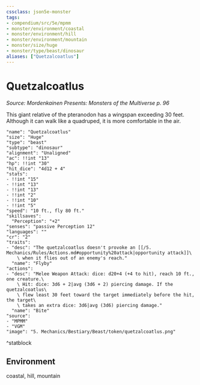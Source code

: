 ```yaml
---
cssclass: json5e-monster
tags:
- compendium/src/5e/mpmm
- monster/environment/coastal
- monster/environment/hill
- monster/environment/mountain
- monster/size/huge
- monster/type/beast/dinosaur
aliases: ["Quetzalcoatlus"]
---
```

# Quetzalcoatlus
*Source: Mordenkainen Presents: Monsters of the Multiverse p. 96*  

This giant relative of the pteranodon has a wingspan exceeding 30 feet. Although it can walk like a quadruped, it is more comfortable in the air.

```statblock
"name": "Quetzalcoatlus"
"size": "Huge"
"type": "beast"
"subtype": "dinosaur"
"alignment": "Unaligned"
"ac": !!int "13"
"hp": !!int "30"
"hit_dice": "4d12 + 4"
"stats":
- !!int "15"
- !!int "13"
- !!int "13"
- !!int "2"
- !!int "10"
- !!int "5"
"speed": "10 ft., fly 80 ft."
"skillsaves":
  "Perception": "+2"
"senses": "passive Perception 12"
"languages": ""
"cr": "2"
"traits":
- "desc": "The quetzalcoatlus doesn't provoke an [[/5. Mechanics/Rules/Actions.md#opportunity%20attack|opportunity attack]]\
    \ when it flies out of an enemy's reach."
  "name": "Flyby"
"actions":
- "desc": "Melee Weapon Attack: dice: d20+4 (+4 to hit), reach 10 ft., one creature.\
    \ Hit: dice: 3d6 + 2|avg (3d6 + 2) piercing damage. If the quetzalcoatlus\
    \ flew least 30 feet toward the target immediately before the hit, the target\
    \ takes an extra dice: 3d6|avg (3d6) piercing damage."
  "name": "Bite"
"source":
- "MPMM"
- "VGM"
"image": "5. Mechanics/Bestiary/Beast/token/quetzalcoatlus.png"
```
^statblock

## Environment

coastal, hill, mountain